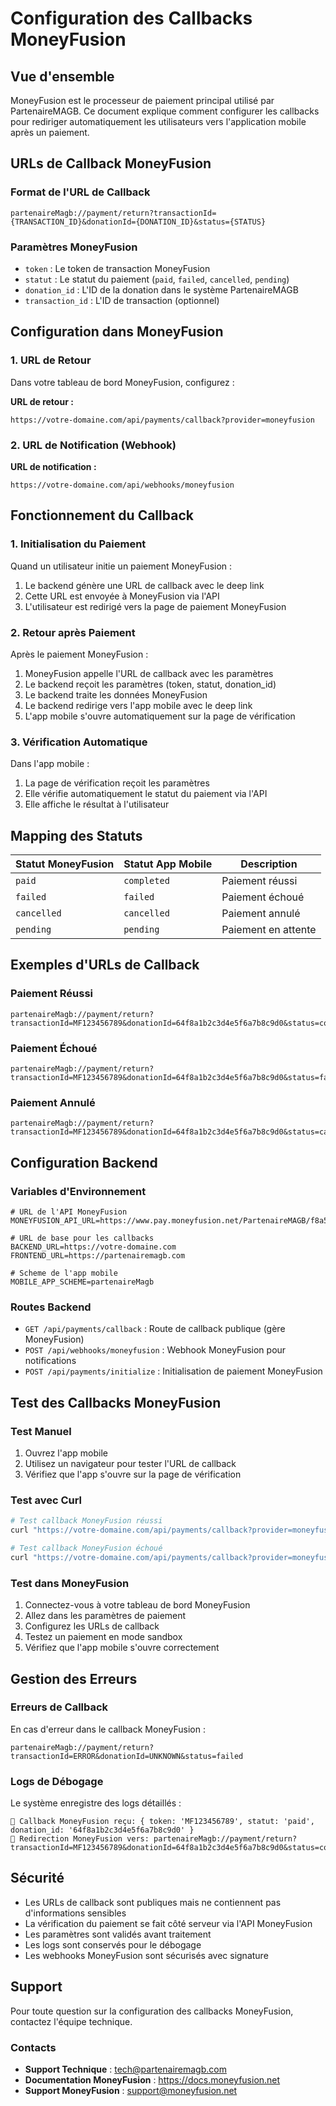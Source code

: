 # Configuration des Callbacks MoneyFusion

## Vue d'ensemble

MoneyFusion est le processeur de paiement principal utilisé par PartenaireMAGB. Ce document explique comment configurer les callbacks pour rediriger automatiquement les utilisateurs vers l'application mobile après un paiement.

## URLs de Callback MoneyFusion

### Format de l'URL de Callback

```
partenaireMagb://payment/return?transactionId={TRANSACTION_ID}&donationId={DONATION_ID}&status={STATUS}
```

### Paramètres MoneyFusion

- `token` : Le token de transaction MoneyFusion
- `statut` : Le statut du paiement (`paid`, `failed`, `cancelled`, `pending`)
- `donation_id` : L'ID de la donation dans le système PartenaireMAGB
- `transaction_id` : L'ID de transaction (optionnel)

## Configuration dans MoneyFusion

### 1. URL de Retour

Dans votre tableau de bord MoneyFusion, configurez :

**URL de retour :**
```
https://votre-domaine.com/api/payments/callback?provider=moneyfusion
```

### 2. URL de Notification (Webhook)

**URL de notification :**
```
https://votre-domaine.com/api/webhooks/moneyfusion
```

## Fonctionnement du Callback

### 1. Initialisation du Paiement

Quand un utilisateur initie un paiement MoneyFusion :

1. Le backend génère une URL de callback avec le deep link
2. Cette URL est envoyée à MoneyFusion via l'API
3. L'utilisateur est redirigé vers la page de paiement MoneyFusion

### 2. Retour après Paiement

Après le paiement MoneyFusion :

1. MoneyFusion appelle l'URL de callback avec les paramètres
2. Le backend reçoit les paramètres (token, statut, donation_id)
3. Le backend traite les données MoneyFusion
4. Le backend redirige vers l'app mobile avec le deep link
5. L'app mobile s'ouvre automatiquement sur la page de vérification

### 3. Vérification Automatique

Dans l'app mobile :

1. La page de vérification reçoit les paramètres
2. Elle vérifie automatiquement le statut du paiement via l'API
3. Elle affiche le résultat à l'utilisateur

## Mapping des Statuts

| Statut MoneyFusion | Statut App Mobile | Description |
|-------------------|------------------|-------------|
| `paid` | `completed` | Paiement réussi |
| `failed` | `failed` | Paiement échoué |
| `cancelled` | `cancelled` | Paiement annulé |
| `pending` | `pending` | Paiement en attente |

## Exemples d'URLs de Callback

### Paiement Réussi
```
partenaireMagb://payment/return?transactionId=MF123456789&donationId=64f8a1b2c3d4e5f6a7b8c9d0&status=completed
```

### Paiement Échoué
```
partenaireMagb://payment/return?transactionId=MF123456789&donationId=64f8a1b2c3d4e5f6a7b8c9d0&status=failed
```

### Paiement Annulé
```
partenaireMagb://payment/return?transactionId=MF123456789&donationId=64f8a1b2c3d4e5f6a7b8c9d0&status=cancelled
```

## Configuration Backend

### Variables d'Environnement

```env
# URL de l'API MoneyFusion
MONEYFUSION_API_URL=https://www.pay.moneyfusion.net/PartenaireMAGB/f8a52ddfb11ee657/pay/

# URL de base pour les callbacks
BACKEND_URL=https://votre-domaine.com
FRONTEND_URL=https://partenairemagb.com

# Scheme de l'app mobile
MOBILE_APP_SCHEME=partenaireMagb
```

### Routes Backend

- `GET /api/payments/callback` : Route de callback publique (gère MoneyFusion)
- `POST /api/webhooks/moneyfusion` : Webhook MoneyFusion pour notifications
- `POST /api/payments/initialize` : Initialisation de paiement MoneyFusion

## Test des Callbacks MoneyFusion

### Test Manuel

1. Ouvrez l'app mobile
2. Utilisez un navigateur pour tester l'URL de callback
3. Vérifiez que l'app s'ouvre sur la page de vérification

### Test avec Curl

```bash
# Test callback MoneyFusion réussi
curl "https://votre-domaine.com/api/payments/callback?provider=moneyfusion&token=TEST123&statut=paid&donation_id=64f8a1b2c3d4e5f6a7b8c9d0"

# Test callback MoneyFusion échoué
curl "https://votre-domaine.com/api/payments/callback?provider=moneyfusion&token=TEST123&statut=failed&donation_id=64f8a1b2c3d4e5f6a7b8c9d0"
```

### Test dans MoneyFusion

1. Connectez-vous à votre tableau de bord MoneyFusion
2. Allez dans les paramètres de paiement
3. Configurez les URLs de callback
4. Testez un paiement en mode sandbox
5. Vérifiez que l'app mobile s'ouvre correctement

## Gestion des Erreurs

### Erreurs de Callback

En cas d'erreur dans le callback MoneyFusion :

```
partenaireMagb://payment/return?transactionId=ERROR&donationId=UNKNOWN&status=failed
```

### Logs de Débogage

Le système enregistre des logs détaillés :

```
📱 Callback MoneyFusion reçu: { token: 'MF123456789', statut: 'paid', donation_id: '64f8a1b2c3d4e5f6a7b8c9d0' }
🔗 Redirection MoneyFusion vers: partenaireMagb://payment/return?transactionId=MF123456789&donationId=64f8a1b2c3d4e5f6a7b8c9d0&status=completed
```

## Sécurité

- Les URLs de callback sont publiques mais ne contiennent pas d'informations sensibles
- La vérification du paiement se fait côté serveur via l'API MoneyFusion
- Les paramètres sont validés avant traitement
- Les logs sont conservés pour le débogage
- Les webhooks MoneyFusion sont sécurisés avec signature

## Support

Pour toute question sur la configuration des callbacks MoneyFusion, contactez l'équipe technique.

### Contacts

- **Support Technique** : tech@partenairemagb.com
- **Documentation MoneyFusion** : https://docs.moneyfusion.net
- **Support MoneyFusion** : support@moneyfusion.net 